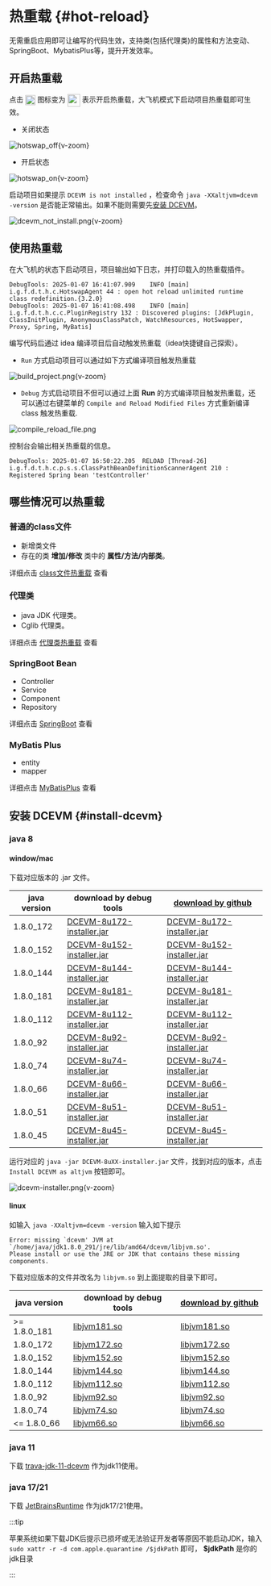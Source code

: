 # 热重载 <Badge type="warning" text="beta" /> {#hot-reload} 

无需重启应用即可让编写的代码生效，支持类(包括代理类)的属性和方法变动、SpringBoot、MybatisPlus等，提升开发效率。

## 开启热重载

点击 <img src="/icon/hotswap.svg" style="display: inline-block; width: 20px; height: 20px; vertical-align: middle;" /> 图标变为 <img src="/icon/hotswap_on.svg" style="display: inline-block; width: 25px; height: 25px; vertical-align: middle;" /> 表示开启热重载，大飞机模式下启动项目热重载即可生效。

- 关闭状态

![hotswap_off](/images/hotswap_off.png){v-zoom}

- 开启状态

![hotswap_on](/images/hotswap_on.png){v-zoom}

启动项目如果提示 `DCEVM is not installed` ，检查命令 `java -XXaltjvm=dcevm -version` 是否能正常输出。如果不能则需要先[安装 DCEVM](#install-dcevm)。

![dcevm_not_install.png](/images/dcevm_not_install.png){v-zoom}

## 使用热重载

在大飞机的状态下启动项目，项目输出如下日志，并打印载入的热重载插件。

```text
DebugTools: 2025-01-07 16:41:07.909    INFO [main] i.g.f.d.t.h.c.HotswapAgent 44 : open hot reload unlimited runtime class redefinition.{3.2.0}
DebugTools: 2025-01-07 16:41:08.498    INFO [main] i.g.f.d.t.h.c.c.PluginRegistry 132 : Discovered plugins: [JdkPlugin, ClassInitPlugin, AnonymousClassPatch, WatchResources, HotSwapper, Proxy, Spring, MyBatis]
```

编写代码后通过 idea 编译项目后自动触发热重载（idea快捷键自己探索）。

- `Run` 方式启动项目可以通过如下方式编译项目触发热重载

![build_project.png](/images/build_project.png){v-zoom}

- `Debug` 方式启动项目不但可以通过上面 **Run** 的方式编译项目触发热重载，还可以通过右键菜单的 `Compile and Reload Modified Files` 方式重新编译 class 触发热重载.

![compile_reload_file.png](/images/compile_reload_file.png)

控制台会输出相关热重载的信息。

```text
DebugTools: 2025-01-07 16:50:22.205  RELOAD [Thread-26] i.g.f.d.t.h.c.p.s.s.ClassPathBeanDefinitionScannerAgent 210 : Registered Spring bean 'testController'
```

## 哪些情况可以热重载

### 普通的class文件

- 新增类文件
- 存在的类 **增加/修改** 类中的 **属性/方法/内部类**。

详细点击 [class文件热重载](hot-reload-class.md) 查看

### 代理类

- java JDK 代理类。
- Cglib 代理类。

详细点击 [代理类热重载](hot-reload-proxy.md) 查看

### SpringBoot Bean

- Controller
- Service
- Component
- Repository

详细点击 [SpringBoot](hot-reload-springboot.md) 查看

### MyBatis Plus

- entity
- mapper

详细点击 [MyBatisPlus](hot-reload-mybatis-plus.md) 查看

## 安装 DCEVM {#install-dcevm}

### java 8

#### window/mac

下载对应版本的 .jar 文件。

| java version | download by debug tools                                                                                | [download by github](https://github.com/future0923/debug-tools/releases/tag/dcevm-installer)                                       |
|--------------|--------------------------------------------------------------------------------------------------------|------------------------------------------------------------------------------------------------------------------------------------|
| 1.8.0_172    | [DCEVM-8u172-installer.jar](https://download.debug-tools.cc/dcevm-installer/DCEVM-8u172-installer.jar) | [DCEVM-8u172-installer.jar](https://github.com/future0923/debug-tools/releases/download/dcevm-installer/DCEVM-8u172-installer.jar) |
| 1.8.0_152    | [DCEVM-8u152-installer.jar](https://download.debug-tools.cc/dcevm-installer/DCEVM-8u152-installer.jar) | [DCEVM-8u152-installer.jar](https://github.com/future0923/debug-tools/releases/download/dcevm-installer/DCEVM-8u152-installer.jar) |
| 1.8.0_144    | [DCEVM-8u144-installer.jar](https://download.debug-tools.cc/dcevm-installer/DCEVM-8u144-installer.jar) | [DCEVM-8u144-installer.jar](https://github.com/future0923/debug-tools/releases/download/dcevm-installer/DCEVM-8u144-installer.jar) |
| 1.8.0_181    | [DCEVM-8u181-installer.jar](https://download.debug-tools.cc/dcevm-installer/DCEVM-8u181-installer.jar) | [DCEVM-8u181-installer.jar](https://github.com/future0923/debug-tools/releases/download/dcevm-installer/DCEVM-8u181-installer.jar) |
| 1.8.0_112    | [DCEVM-8u112-installer.jar](https://download.debug-tools.cc/dcevm-installer/DCEVM-8u112-installer.jar) | [DCEVM-8u112-installer.jar](https://github.com/future0923/debug-tools/releases/download/dcevm-installer/DCEVM-8u112-installer.jar) |
| 1.8.0_92     | [DCEVM-8u92-installer.jar](https://download.debug-tools.cc/dcevm-installer/DCEVM-8u92-installer.jar)   | [DCEVM-8u92-installer.jar](https://github.com/future0923/debug-tools/releases/download/dcevm-installer/DCEVM-8u92-installer.jar)   |
| 1.8.0_74     | [DCEVM-8u74-installer.jar](https://download.debug-tools.cc/dcevm-installer/DCEVM-8u74-installer.jar)   | [DCEVM-8u74-installer.jar](https://github.com/future0923/debug-tools/releases/download/dcevm-installer/DCEVM-8u74-installer.jar)   |
| 1.8.0_66     | [DCEVM-8u66-installer.jar](https://download.debug-tools.cc/dcevm-installer/DCEVM-8u66-installer.jar)   | [DCEVM-8u66-installer.jar](https://github.com/future0923/debug-tools/releases/download/dcevm-installer/DCEVM-8u66-installer.jar)   |
| 1.8.0_51     | [DCEVM-8u51-installer.jar](https://download.debug-tools.cc/dcevm-installer/DCEVM-8u51-installer.jar)   | [DCEVM-8u51-installer.jar](https://github.com/future0923/debug-tools/releases/download/dcevm-installer/DCEVM-8u51-installer.jar)   |
| 1.8.0_45     | [DCEVM-8u45-installer.jar](https://download.debug-tools.cc/dcevm-installer/DCEVM-8u45-installer.jar)   | [DCEVM-8u45-installer.jar](https://github.com/future0923/debug-tools/releases/download/dcevm-installer/DCEVM-8u45-installer.jar)   |

运行对应的 `java -jar DCEVM-8uXX-installer.jar` 文件，找到对应的版本，点击 `Install DCEVM as altjvm` 按钮即可。

![dcevm-installer.png](/images/dcevm-installer.png){v-zoom}

#### linux

如输入 `java -XXaltjvm=dcevm -version` 输入如下提示

```text
Error: missing `dcevm' JVM at `/home/java/jdk1.8.0_291/jre/lib/amd64/dcevm/libjvm.so'.
Please install or use the JRE or JDK that contains these missing components.
```

下载对应版本的文件并改名为 `libjvm.so` 到上面提取的目录下即可。

| java version | download by debug tools                                             | [download by github](https://github.com/future0923/debug-tools/releases/tag/libjvm.so)             |
|--------------|---------------------------------------------------------------------|----------------------------------------------------------------------------------------------------|
| >= 1.8.0_181 | [libjvm181.so](https://download.debug-tools.cc/libjvm/libjvm181.so) | [libjvm181.so](https://github.com/future0923/debug-tools/releases/download/libjvm.so/libjvm181.so) |
| 1.8.0_172    | [libjvm172.so](https://download.debug-tools.cc/libjvm/libjvm172.so) | [libjvm172.so](https://github.com/future0923/debug-tools/releases/download/libjvm.so/libjvm172.so) |
| 1.8.0_152    | [libjvm152.so](https://download.debug-tools.cc/libjvm/libjvm152.so) | [libjvm152.so](https://github.com/future0923/debug-tools/releases/download/libjvm.so/libjvm152.so) |
| 1.8.0_144    | [libjvm144.so](https://download.debug-tools.cc/libjvm/libjvm144.so) | [libjvm144.so](https://github.com/future0923/debug-tools/releases/download/libjvm.so/libjvm144.so) |
| 1.8.0_112    | [libjvm112.so](https://download.debug-tools.cc/libjvm/libjvm112.so) | [libjvm112.so](https://github.com/future0923/debug-tools/releases/download/libjvm.so/libjvm112.so) |
| 1.8.0_92     | [libjvm92.so](https://download.debug-tools.cc/libjvm/libjvm92.so)   | [libjvm92.so](https://github.com/future0923/debug-tools/releases/download/libjvm.so/libjvm92.so)   |
| 1.8.0_74     | [libjvm74.so](https://download.debug-tools.cc/libjvm/libjvm74.so)   | [libjvm74.so](https://github.com/future0923/debug-tools/releases/download/libjvm.so/libjvm74.so)   |
| <= 1.8.0_66  | [libjvm66.so](https://download.debug-tools.cc/libjvm/libjvm66.so)   | [libjvm66.so](https://github.com/future0923/debug-tools/releases/download/libjvm.so/libjvm66.so)   |


### java 11

下载 [trava-jdk-11-dcevm](https://github.com/TravaOpenJDK/trava-jdk-11-dcevm/releases) 作为jdk11使用。

### java 17/21

下载 [JetBrainsRuntime](https://github.com/JetBrains/JetBrainsRuntime/releases) 作为jdk17/21使用。

:::tip

苹果系统如果下载JDK后提示已损坏或无法验证开发者等原因不能启动JDK，输入 `sudo xattr -r -d com.apple.quarantine /$jdkPath` 即可， **$jdkPath** 是你的jdk目录

:::




